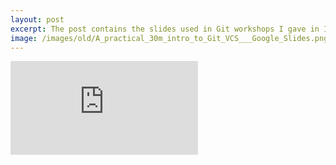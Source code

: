 ```yaml
---
layout: post
excerpt: The post contains the slides used in Git workshops I gave in Infrabel during 2015.
image: /images/old/A_practical_30m_intro_to_Git_VCS___Google_Slides.png
---
```

<div class="embed-container">
    <div class="embed">
        <iframe src="https://docs.google.com/presentation/d/1wjgOOMP7aMFKJjNQ9swx8C2pgZPLSansvsM8gXDF7_c/embed?start=false&loop=false&delayms=60000" frameborder="0" allowfullscreen="true" mozallowfullscreen="true" webkitallowfullscreen="true"></iframe>
    </div>
</div>
